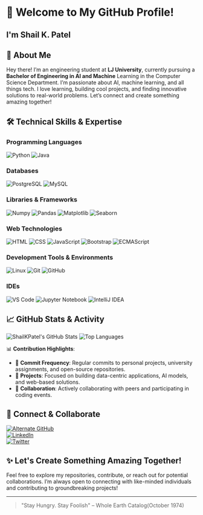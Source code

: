 # 🌟 Welcome to My GitHub Profile! 
## I'm Shail K. Patel

## 🚀 About Me
Hey there! I’m an engineering student at **LJ University**, currently pursuing a **Bachelor of Engineering in AI and Machine** Learning in the Computer Science Department. I’m passionate about AI, machine learning, and all things tech. I love learning, building cool projects, and finding innovative solutions to real-world problems. Let’s connect and create something amazing together!

## 🛠️ Technical Skills & Expertise

### **Programming Languages**
![Python](https://img.shields.io/badge/Python-3776AB?style=for-the-badge&logo=python&logoColor=white)
![Java](https://img.shields.io/badge/Java-ED8B00?style=for-the-badge&logo=java&logoColor=white)

### **Databases**
![PostgreSQL](https://img.shields.io/badge/PostgreSQL-336791?style=for-the-badge&logo=postgresql&logoColor=white)
![MySQL](https://img.shields.io/badge/MySQL-4479A1?style=for-the-badge&logo=mysql&logoColor=white)

### **Libraries & Frameworks**
![Numpy](https://img.shields.io/badge/Numpy-013243?style=for-the-badge&logo=numpy&logoColor=white)
![Pandas](https://img.shields.io/badge/Pandas-150458?style=for-the-badge&logo=pandas&logoColor=white)
![Matplotlib](https://img.shields.io/badge/Matplotlib-334393?style=for-the-badge&logo=matplotlib&logoColor=white)
![Seaborn](https://img.shields.io/badge/Seaborn-2E5D9F?style=for-the-badge&logo=seaborn&logoColor=white)

### **Web Technologies**
![HTML](https://img.shields.io/badge/HTML-E34F26?style=for-the-badge&logo=html5&logoColor=white)
![CSS](https://img.shields.io/badge/CSS-1572B6?style=for-the-badge&logo=css3&logoColor=white)
![JavaScript](https://img.shields.io/badge/JavaScript-F7DF1E?style=for-the-badge&logo=javascript&logoColor=black)
![Bootstrap](https://img.shields.io/badge/Bootstrap-563D7C?style=for-the-badge&logo=bootstrap&logoColor=white)
![ECMAScript](https://img.shields.io/badge/ECMAScript-FFA500?style=for-the-badge&logo=javascript&logoColor=black)

### **Development Tools & Environments**
![Linux](https://img.shields.io/badge/Linux-FCC624?style=for-the-badge&logo=linux&logoColor=black)
![Git](https://img.shields.io/badge/Git-F05032?style=for-the-badge&logo=git&logoColor=white)
![GitHub](https://img.shields.io/badge/GitHub-181717?style=for-the-badge&logo=github&logoColor=white)

### **IDEs**
![VS Code](https://img.shields.io/badge/VS%20Code-0078D4?style=for-the-badge&logo=visual-studio-code&logoColor=white)
![Jupyter Notebook](https://img.shields.io/badge/Jupyter-F37626?style=for-the-badge&logo=jupyter&logoColor=white)
![IntelliJ IDEA](https://img.shields.io/badge/IntelliJ%20IDEA-000000?style=for-the-badge&logo=intellij-idea&logoColor=white)


## 📈 GitHub Stats & Activity
![ShailKPatel's GitHub Stats](https://github-readme-stats.vercel.app/api?username=ShailKPatel&show_icons=true&theme=tokyonight&count_private=true)
![Top Languages](https://github-readme-stats.vercel.app/api/top-langs/?username=ShailKPatel&layout=compact&theme=tokyonight)

📊 **Contribution Highlights**:
- 🌟 **Commit Frequency**: Regular commits to personal projects, university assignments, and open-source repositories.
- 🚀 **Projects**: Focused on building data-centric applications, AI models, and web-based solutions.
- 🤝 **Collaboration**: Actively collaborating with peers and participating in coding events.

## 🔗 Connect & Collaborate
[![Alternate GitHub](https://img.shields.io/badge/Alternate%20GitHub-181717?style=for-the-badge&logo=github&logoColor=white)](https://github.com/Shail-K-Patel)  
[![LinkedIn](https://img.shields.io/badge/LinkedIn-0A66C2?style=for-the-badge&logo=linkedin&logoColor=white)](https://www.linkedin.com/in/shail-k-patel/)  
[![Twitter](https://img.shields.io/badge/Twitter-1DA1F2?style=for-the-badge&logo=twitter&logoColor=white)](https://x.com/shail_k_patel)  

## ✨ Let's Create Something Amazing Together!
Feel free to explore my repositories, contribute, or reach out for potential collaborations. I’m always open to connecting with like-minded individuals and contributing to groundbreaking projects!

---

> "Stay Hungry. Stay Foolish" – Whole Earth Catalog(October 1974)
